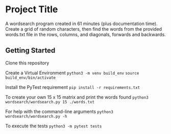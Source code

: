 # Project Title

A wordsearch program created in 61 minutes (plus documentation time). Create a grid of random characters, then find the words from the provided words.txt file in the rows, columns, and diagonals, forwards and backwards.

## Getting Started

Clone this repository

Create a Virtual Environment
`python3 -m venv build_env`
`source build_env/bin/activate`

Install the PyTest requirement
`pip install -r requirements.txt`

To create your own 15 x 15 matrix and print the words found
`python3 wordsearch/wordsearch.py 15 ./words.txt`

For help with the command-line arguments
`python3 wordsearch/wordsearch.py -h`

To execute the tests
`python3 -m pytest tests`
